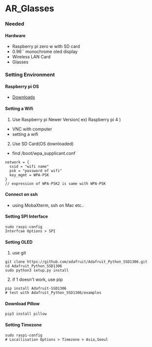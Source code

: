 # AR_Glasses

### Needed
#### Hardware
- Raspberry pi zero w with SD card
- 0.96`` monochrome oled display
- Wireless LAN Card
- Glasses


### Setting Environment
#### Raspberry pi OS
- [Downloads](https://www.raspberrypi.org/downloads/)

#### Setting a Wifi
1. Use Raspberry pi Newer Version( ex) Raspberry pi 4 )
  - VNC with computer
  - setting a wifi
2. Use SD Card(OS downloaded)
  - find /boot/wpa_supplicant.conf
  ```
  network = {
    ssid = "wifi name"
    psk = "password of wifi"
    key_mgmt = WPA-PSK
  }
  // expression of WPA-PSK2 is same with WPA-PSK
  ```
#### Connect on ssh
- using MobaXterm, ssh on Mac etc..

#### Setting SPI Interface
```
sudo raspi-config
Interfcae Options > SPI
```

#### Setting OLED
1. use git
```
git clone https://github.com/adafruit/Adafruit_Python_SSD1306.git
cd Adafruit_Python_SSD1306
sudo python3 setup.py install
```
2. if 1 doesn't work, use pip
```
pip install Adafruit-SSD1306
# test with Adafruit_Python_SSD1306/examples
```

#### Download Pillow
```
pip3 install pillow
```

#### Setting Timezone
```
sudo raspi-config
# Locallisation Options > Timezone > Asia,Seoul
```

